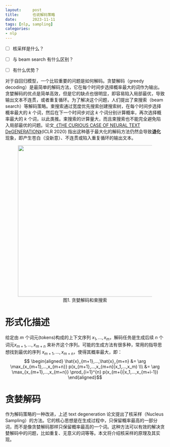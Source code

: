 ```yaml
---
layout:     post
title:      也说解码策略 
date:       2023-11-11
tags: [nlp, sampling]
categories: 
- nlp
---
```


- [ ] 核采样是什么？
- [ ] 与 beam search 有什么区别？
- [ ] 有什么优势？


对于自回归模型，一个比较重要的问题是如何解码。贪婪解码（greedy decoding）是最简单的解码方法，它在每个时间步选择概率最大的词作为输出。贪婪解码的优点是简单高效，但是它的缺点也很明显，即容易陷入局部最优，导致输出文本不连贯，或者重复循环。为了解决这个问题，人们提出了束搜索（beam search）等解码策略。束搜索通过宽度优先搜索创建搜索树，在每个时间步选择概率最大的 $k$ 个词，然后在下一个时间步对这 $k$ 个词分别计算概率，再次选择概率最大的 $k$ 个词，以此类推。束搜索的计算量大，而且束搜索也不能完全避免陷入局部最优的问题。论文[《THE CURIOUS CASE OF NEURAL TEXT DeGENERATION》](https://arxiv.org/pdf/1904.09751.pdf)(ICLR 2020) 指出这种基于最大化的解码方法仍然会导致**退化**现象，即产生苍白（没新意）、不连贯或陷入重复循环的输出文本。

<figure style="text-align: center;">
    <img src="https://image.ddot.cc/202311/beam_search_vs_human_20231111_0828.png" width=478>
    <figcaption style="text-align:center"> 图1. 贪婪解码和束搜索 </figcaption>
</figure>


# 形式化描述 
给定由 $m$ 个词元(tokens)构成的上下文序列 $x_1,...,x_m$，解码任务是生成后续 $n$ 个词元$x_{m+1},...,x_{m+n}$ 来补齐这个序列。可能的生成方法有很多种，常用的指导思想找到最优的序列 $x_{m+1},...,x_{m+n}$，使得其概率最大，即：
$$
\begin{aligned}
\hat{x}_{m+1},...,\hat{x}_{m+n} &= \arg \max_{x_{m+1},...,x_{m+n}} p(x_{m+1},...,x_{m+n}|x_1,...,x_m) \\\
&= \arg \max_{x_{m+1},...,x_{m+n}} \prod_{i=1}^{n} p(x_{m+i}|x_1,...,x_{m+i-1})
\end{aligned}$$

# 贪婪解码


作为解码策略的一种改进，上述 text degeneration 论文提出了核采样（Nucleus Sampling）的方法。它的核心思想是在生成过程中，只保留概率最高的一部分词，而不是像贪婪解码那样只保留概率最高的一个词。这种方法可以有效的解决贪婪解码中的问题，比如重复、无意义的词等等。本文将介绍核采样的原理及其实现。


